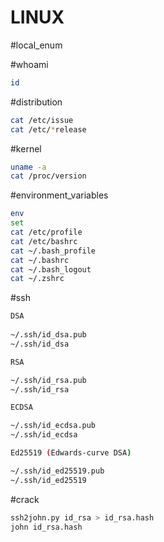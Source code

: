 # LINUX
#local_enum

#whoami
``` bash
id
```

#distribution
``` bash
cat /etc/issue
cat /etc/*release
```

#kernel
``` bash
uname -a
cat /proc/version
```

#environment_variables 
``` bash
env
set
cat /etc/profile
cat /etc/bashrc
cat ~/.bash_profile
cat ~/.bashrc
cat ~/.bash_logout
cat ~/.zshrc
```

#ssh
``` bash
DSA
	
~/.ssh/id_dsa.pub
~/.ssh/id_dsa

RSA

~/.ssh/id_rsa.pub
~/.ssh/id_rsa

ECDSA

~/.ssh/id_ecdsa.pub
~/.ssh/id_ecdsa

Ed25519 (Edwards-curve DSA)

~/.ssh/id_ed25519.pub
~/.ssh/id_ed25519
```

#crack
``` bash
ssh2john.py id_rsa > id_rsa.hash
john id_rsa.hash
```